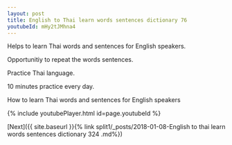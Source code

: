 ```yaml
---
layout: post
title: English to Thai learn words sentences dictionary 76 
youtubeId: mHy2tJMhna4
---
```

 
 
Helps to learn Thai words and sentences for English speakers.

Opportunitiy to repeat the words sentences. 

Practice Thai language. 
 
10 minutes practice every day. 
 
How to learn Thai words and sentences for English speakers 
 
{% include youtubePlayer.html id=page.youtubeId %}
 
 
[Next]({{ site.baseurl }}{% link  split1/_posts/2018-01-08-English to thai learn words sentences dictionary 324 .md%})
 
